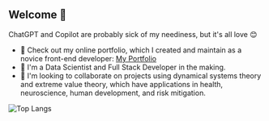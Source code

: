 ## Welcome 👋

ChatGPT and Copilot are probably sick of my neediness, but it's all love 😊
- 🔭 Check out my online portfolio, which I created and maintain as a novice front-end developer: [My Portfolio](https://khethiwedlamini.github.io/website/)
- 🌱 I'm a Data Scientist and Full Stack Developer in the making.
- 💞️ I'm looking to collaborate on projects using dynamical systems theory and extreme value theory, which have applications in health, neuroscience, human development, and risk mitigation.



![Top Langs](https://github-readme-stats.vercel.app/api/top-langs/?username=khethiwedlamini&langs_count=10)

